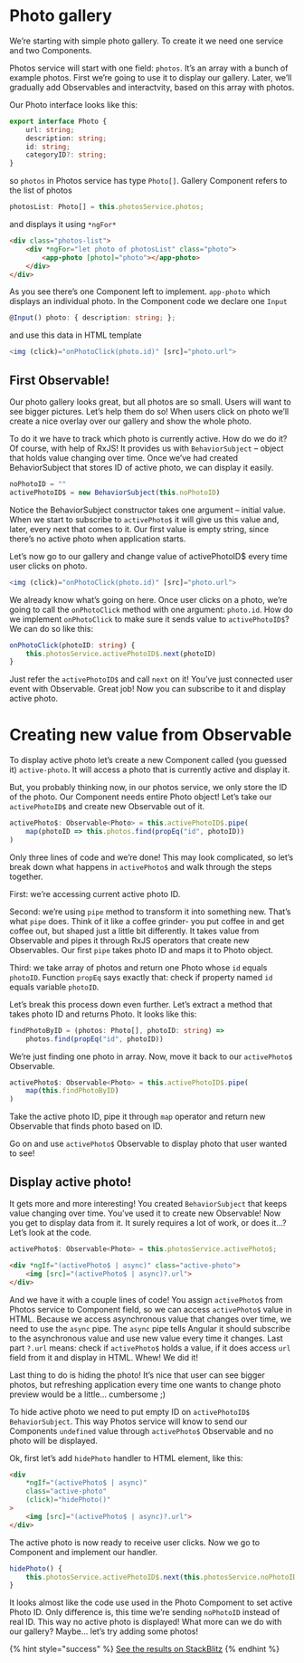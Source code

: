 # Photo gallery
We’re starting with simple photo gallery. To create it we need one service and two Components. 

Photos service will start with one field: `photos`. It’s an array with a bunch of example photos. First we’re going to use it to display our gallery. Later, we’ll gradually add Observables and interactvity, based on this array with photos.

Our Photo interface looks like this:

```typescript
export interface Photo {
    url: string;
    description: string;
    id: string;
    categoryID?: string;
}
```

so `photos` in Photos service has type `Photo[]`. Gallery Component refers to the list of photos

```typescript
photosList: Photo[] = this.photosService.photos;
```

and displays it using `*ngFor*`

```html
<div class="photos-list">
    <div *ngFor="let photo of photosList" class="photo">
        <app-photo [photo]="photo"></app-photo>
    </div>
</div>
```

As you see there’s one Component left to implement. `app-photo` which displays an individual photo. In the Component code we declare one `Input`

```typescript
@Input() photo: { description: string; };
```

and use this data in HTML template

```typescript
<img (click)="onPhotoClick(photo.id)" [src]="photo.url">
```


## First Observable!
Our photo gallery looks great, but all photos are so small. Users will want to see bigger pictures. Let’s help them do so! When users click on photo we’ll create a nice overlay over our gallery and show the whole photo.

To do it we have to track which photo is currently active. How do we do it? Of course, with help of RxJS! It provides us with `BehaviorSubject` – object that holds value changing over time. Once we’ve had created BehaviorSubject that stores ID of active photo, we can display it easily.

```typescript
noPhotoID = ""
activePhotoID$ = new BehaviorSubject(this.noPhotoID)
```

Notice the BehaviorSubject constructor takes one argument – initial value. When we start to subscribe to `activePhoto$` it will give us this value and, later, every next that comes to it. Our first value is empty string, since there’s no active photo when application starts.

Let’s now go to our gallery and change value of activePhotoID$ every time user clicks on photo.

```typescript
<img (click)="onPhotoClick(photo.id)" [src]="photo.url">
```

We already know what’s going on here. Once user clicks on a photo, we’re going to call the `onPhotoClick` method with one argument: `photo.id`. How do we implement `onPhotoClick` to make sure it sends value to `activePhotoID$`? We can do so like this:

```typescript
onPhotoClick(photoID: string) {
    this.photosService.activePhotoID$.next(photoID)
}
```

Just refer the `activePhotoID$` and call `next` on it! You’ve just connected user event with Observable. Great job! Now you can subscribe to it and display active photo.

# Creating new value from Observable
To display active photo let’s create a new Component called (you guessed it) `active-photo`. It will access a photo that is currently active and display it.

But, you probably thinking now, in our photos service, we only store the ID of the photo. Our Component needs entire Photo object! Let’s take our `activePhotoID$` and create new Observable out of it.

```typescript
activePhoto$: Observable<Photo> = this.activePhotoID$.pipe(
    map(photoID => this.photos.find(propEq("id", photoID))
)
```

Only three lines of code and we’re done! This may look complicated, so let’s break down what happens in `activePhoto$` and walk through the steps together.

First: we’re accessing current active photo ID. 

Second: we’re using `pipe` method to transform it into something new. That’s what `pipe` does. Think of it like a coffee grinder- you put coffee in and get coffee out, but shaped just a little bit differently. It takes value from Observable and pipes it through RxJS operators that create new Observables. Our first `pipe` takes photo ID and maps it to Photo object. 

Third: we take array of photos and return one Photo whose `id` equals `photoID`. Function `propEq` says exactly that: check if property named `id` equals variable `photoID`.

Let’s break this process down even further. Let’s extract a method that takes photo ID and returns Photo. It looks like this:

```typescript
findPhotoByID = (photos: Photo[], photoID: string) =>
    photos.find(propEq("id", photoID))
```

We’re just finding one photo in array. Now, move it back to our `activePhoto$` Observable.

```typescript
activePhoto$: Observable<Photo> = this.activePhotoID$.pipe(
    map(this.findPhotoByID)
)
```

Take the active photo ID, pipe it through `map` operator and return new Observable that finds photo based on ID.

Go on and use `activePhoto$` Observable to display photo that user wanted to see!

## Display active photo!
It gets more and more interesting! You created `BehaviorSubject` that keeps value changing over time. You’ve used it to create new Observable! Now you get to display data from it. It surely requires a lot of work, or does it…? Let’s look at the code.

```typescript
activePhoto$: Observable<Photo> = this.photosService.activePhoto$;
```

```html
<div *ngIf="(activePhoto$ | async)" class="active-photo">
    <img [src]="(activePhoto$ | async)?.url">
</div>
```

And we have it with a couple lines of code! You assign `activePhoto$` from Photos service to Component field, so we can access `activePhoto$` value in HTML. Because we access asynchronous value that changes over time, we need to use the `async` pipe. The `async` pipe tells Angular it should subscribe to the asynchronous value and use new value every time it changes. Last part `?.url` means: check if `activePhoto$` holds a value, if it does access `url` field from it and display in HTML. Whew! We did it!

Last thing to do is hiding the photo! It’s nice that user can see bigger photos, but refreshing application every time one wants to change photo preview would be a little… cumbersome ;)

To hide active photo we need to put empty ID on `activePhotoID$` `BehaviorSubject`. This way Photos service will know to send our Components `undefined` value through `activePhoto$` Observable and no photo will be displayed.

Ok, first let’s add `hidePhoto` handler to HTML element, like this:

```html
<div
    *ngIf="(activePhoto$ | async)"
    class="active-photo"
    (click)="hidePhoto()"
>
    <img [src]="(activePhoto$ | async)?.url">
</div>
```

The active photo is now ready to receive user clicks. Now we go to Component and implement our handler.

```typescript
hidePhoto() {
    this.photosService.activePhotoID$.next(this.photosService.noPhotoID);
}
```

It looks almost like the code use used in the Photo Compoment to set active Photo ID. Only difference is, this time we’re sending `noPhotoID` instead of real ID. This way no active photo is displayed! What more can we do with our gallery? Maybe… let’s try adding some photos!

{% hint style="success" %}
[See the results on StackBlitz](https://stackblitz.com/github/jonki/observable-gallery/tree/master/examples/3_01-display-photos)
{% endhint %}
